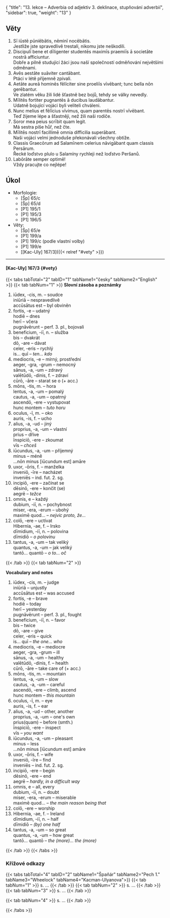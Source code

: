 {
    "title": "13. lekce – Adverbia od adjektiv 3. deklinace, stupňování adverbií",
    "sidebar": true,
    "weight": "13"
}

## Věty

1. Sī iūstē pūniēbātis, nēminī nocēbātis.  
   Jestliže jste spravedlivě trestali, nikomu jste neškodili.
2. Discipulī bene et dīligenter studentēs maximīs praemiīs ā societāte nostrā afficiuntur.   
   Dobře a pilně studující žáci jsou naší společností odměňování největšími odměnami. 
3. Avēs aestāte suāviter cantābant.  
   Ptáci v létě příjemně zpívali. 
4. Aetāte aureā hominēs fēlīciter sine proeliīs vīvēbant; tunc bella nōn gerēbantur.  
   Ve zlatém věku žili lidé šťastně bez bojů, tehdy se války nevedly.  
5. Mīlitēs fortiter pugnantēs ā ducibus laudābantur.   
   Udatně bojující vojáci byli veliteli chváleni. 
6. Nunc melius et fēlīcius vīvimus, quam parentēs nostrī vīvēbant.   
   Teď žijeme lépe a šťastněji, než žili naši rodiče. 
7. Soror mea peius scrībit quam legit.  
   Má sestra píše hůř, než čte. 
8. Mīlitēs nostrī facillimē omnia difficilia superābant.    
   Naši vojáci velmi jednoduše překonávali všechny obtíže. 
9. Classis Graecōrum ad Salamīnem celerius nāvigābant quam classis Persārum.   
   Řecké loďstvo plulo u Salamíny rychleji než loďstvo Peršanů.  
10. Labōrāte semper optimē!  
    Vždy pracujte co nejlépe! 



## Úkol

- Morfologie: 
  - [Šp] 65/c
  - [Šp] 65/d
  - [P1] 195/1
  - [P1] 195/3
  - [P1] 196/5
- Věty:
  - [Šp] 65/e
  - [P1] 199/a
  - [P1] 199/c (podle vlastní volby)
  - [P1] 199/e
  - [[Kac-Uly] 167/3]({{< relref "#vety" >}})

---



#### [Kac-Uly] 167/3 {#vety} 

{{< tabs tabTotal="2" tabID="1" tabName1="česky" tabName2="English" >}}
{{< tab tabNum="1" >}}
**Slovní zásoba a poznámky**

1. iūdex, -cis, m. – soudce    
   iniūriā – nespravedlivě     
   accūsātus est – byl obviněn 
2. fortis, -e – udatný    
   hodiē – dnes    
   herī – včera     
   pugnāvērunt – perf. 3. pl., bojovali 
3. beneficium, -iī, n. – služba    
   bis – dvakrát    
   dō, -are – dávat    
   celer, -eris –  rychlý   
   is... quī – *ten... kdo*   
4. mediocris, -e – mírný, prostřední  
   aeger, -gra, -grum – nemocný   
   sānus, -a, -um – zdravý    
   valētūdō, -dinis, f. – zdraví   
   cūrō, -āre – starat se o (+ acc.) 
5. mōns, -tis, m. – hora    
   lentus, -a, -um – pomalý    
   cautus, -a, -um – opatrný   
   ascendō, -ere – vystupovat   
   hunc montem – *tuto horu*  
6. oculus, -ī, m. – oko    
   auris, -is, f. – ucho 
7. alius, -a, -ud – jiný    
   proprius, -a, -um – vlastní   
   prius – dříve   
   īnspiciō, -ere – zkoumat  
   vīs – *chceš*  
8. iūcundus, -a, -um – příjemný  
   minus – méně   
   ...nōn minus [iūcundum est] amāre
9. uxor, -ōris, f. – manželka   
   inveniō, -īre – nacházet   
   inveniēs – ind. fut. 2. sg.
10. incipiō, -ere – začínat se    
    dēsinō, -ere – končit (se)   
    aegrē – *težce*  
11. omnis, e – každý   
    dubium, -iī, n. – pochybnost    
    miser, -era, -erum – ubohý   
    maximē quod... – *nejvíc proto, že...* 
12. colō, -ere – uctívat   
    Hibernia, -ae, f. – Irsko   
    dīmidium, -iī, n. – polovina      
    dīmidiō – *o polovinu*  
13. tantus, -a, -um – tak veliký    
    quantus, -a, -um – jak veliký  
    tantō... quantō – *o to... oč* 

{{< /tab >}}
{{< tab tabNum="2" >}}

**Vocabulary and notes** 

1. iūdex, -cis, m. – judge   
   iniūriā – unjustly  
   accūsātus est – was accused
2. fortis, -e – brave   
   hodiē – today   
   herī – yesterday  
   pugnāvērunt – perf. 3. pl., fought
3. beneficium, -iī, n. – favor   
   bis – twice   
   dō, -are – give   
   celer, -eris –  quick  
   is... quī – *the one... who*
4. mediocris, -e – mediocre   
   aeger, -gra, -grum – ill   
   sānus, -a, -um – healthy   
   valētūdō, -dinis, f. – health   
   cūrō, -āre – take care of (+ acc.)
5. mōns, -tis, m. – mountain   
   lentus, -a, -um – slow   
   cautus, -a, -um – careful   
   ascendō, -ere – climb, ascend  
   hunc montem – *this mountain*
6. oculus, -ī, m. – eye   
   auris, -is, f. – ear
7. alius, -a, -ud – other, another   
   proprius, -a, -um – one's own   
   prius(quam) – before (smth.)   
   īnspiciō, -ere – inspect  
   vīs – *you want* 
8. iūcundus, -a, -um – pleasant   
   minus – less  
   ...nōn minus [iūcundum est] amāre
9. uxor, -ōris, f. – wife   
   inveniō, -īre – find  
   inveniēs – ind. fut. 2. sg.
10. incipiō, -ere – begin   
    dēsinō, -ere – end  
    aegrē – *hardly, in a difficult way*
11. omnis, e – all, every   
    dubium, -iī, n. – doubt   
    miser, -era, -erum – miserable  
    maximē quod... – *the main reason being that* 
12. colō, -ere – worship
13. Hibernia, -ae, f. – Ireland   
    dīmidium, -iī, n. – half  
    dīmidiō – *(by) one half*
14. tantus, -a, -um – so great   
    quantus, -a, -um – how great  
    tantō... quantō – *the (more)... the (more)*

{{< /tab >}}
{{< /tabs >}}

### Křížové odkazy  

{{< tabs tabTotal="4" tabID="2" tabName1="Špaňár" tabName2="Pech 1." tabName3="Wheelock" tabName4="Kacman-Ulyanova">}}
{{< tab tabNum="1" >}}
s. ...
{{< /tab >}}
{{< tab tabNum="2" >}}
s. ...
{{< /tab >}}
{{< tab tabNum="3" >}}
s. ...
{{< /tab >}}

{{< tab tabNum="4" >}}
s. ...
{{< /tab >}}

{{< /tabs >}}





